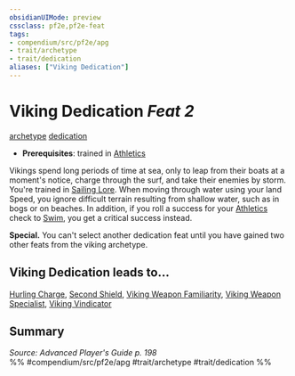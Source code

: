 ```yaml
---
obsidianUIMode: preview
cssclass: pf2e,pf2e-feat
tags:
- compendium/src/pf2e/apg
- trait/archetype
- trait/dedication
aliases: ["Viking Dedication"]
---
```

# Viking Dedication  *Feat 2*  
[archetype](/rules/traits/archetype.md)  [dedication](/rules/traits/dedication.md)  

- **Prerequisites**: trained in [Athletics](/compendium/skills.md#Athletics)

Vikings spend long periods of time at sea, only to leap from their boats at a moment's notice, charge through the surf, and take their enemies by storm. You're trained in [Sailing Lore](/compendium/skills.md#Lore). When moving through water using your land Speed, you ignore difficult terrain resulting from shallow water, such as in bogs or on beaches. In addition, if you roll a success for your [Athletics](/compendium/skills.md#Athletics) check to [Swim](/rules/actions/swim.md), you get a critical success instead.

**Special.** You can't select another dedication feat until you have gained two other feats from the viking archetype.

## Viking Dedication leads to...

[Hurling Charge](/compendium/feats/hurling-charge-apg.md), [Second Shield](/compendium/feats/second-shield-apg.md), [Viking Weapon Familiarity](/compendium/feats/viking-weapon-familiarity-apg.md), [Viking Weapon Specialist](/compendium/feats/viking-weapon-specialist-apg.md), [Viking Vindicator](/compendium/feats/viking-vindicator-lokl.md)

## Summary

*Source: Advanced Player's Guide p. 198*  
%% #compendium/src/pf2e/apg #trait/archetype #trait/dedication %%